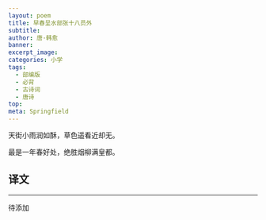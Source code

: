 ```yaml
---
layout: poem
title: 早春呈水部张十八员外
subtitle: 
author: 唐·韩愈
banner: 
excerpt_image: 
categories: 小学
tags:
  - 部编版
  - 必背
  - 古诗词
  - 唐诗
top: 
meta: Springfield
---
```


天街小雨润如酥，草色遥看近却无。

最是一年春好处，绝胜烟柳满皇都。


## 译文

---

待添加